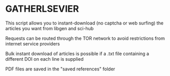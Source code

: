 # GATHERLSEVIER
This script allows you to instant-download (no captcha or web surfing) the articles you want from libgen and sci-hub

Requests can be routed through the TOR network to avoid restrictions from internet service providers

Bulk instant download of articles is possible if a .txt file containing a different DOI on each line is supplied

PDF files are saved in the "saved references" folder
